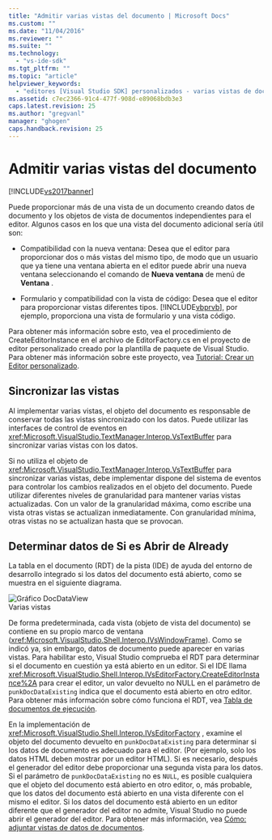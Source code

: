 ```yaml
---
title: "Admitir varias vistas del documento | Microsoft Docs"
ms.custom: ""
ms.date: "11/04/2016"
ms.reviewer: ""
ms.suite: ""
ms.technology: 
  - "vs-ide-sdk"
ms.tgt_pltfrm: ""
ms.topic: "article"
helpviewer_keywords: 
  - "editores [Visual Studio SDK] personalizados - varias vistas de documento"
ms.assetid: c7ec2366-91c4-477f-908d-e89068bdb3e3
caps.latest.revision: 25
ms.author: "gregvanl"
manager: "ghogen"
caps.handback.revision: 25
---
```

# Admitir varias vistas del documento
[!INCLUDE[vs2017banner](../code-quality/includes/vs2017banner.md)]

Puede proporcionar más de una vista de un documento creando datos de documento y los objetos de vista de documentos independientes para el editor.  Algunos casos en los que una vista del documento adicional sería útil son:  
  
-   Compatibilidad con la nueva ventana: Desea que el editor para proporcionar dos o más vistas del mismo tipo, de modo que un usuario que ya tiene una ventana abierta en el editor puede abrir una nueva ventana seleccionando el comando de **Nueva ventana** de menú de **Ventana** .  
  
-   Formulario y compatibilidad con la vista de código: Desea que el editor para proporcionar vistas diferentes tipos.  [!INCLUDE[vbprvb](../code-quality/includes/vbprvb_md.md)], por ejemplo, proporciona una vista de formulario y una vista código.  
  
 Para obtener más información sobre esto, vea el procedimiento de CreateEditorInstance en el archivo de EditorFactory.cs en el proyecto de editor personalizado creado por la plantilla de paquete de Visual Studio.  Para obtener más información sobre este proyecto, vea [Tutorial: Crear un Editor personalizado](../extensibility/walkthrough-creating-a-custom-editor.md).  
  
## Sincronizar las vistas  
 Al implementar varias vistas, el objeto del documento es responsable de conservar todas las vistas sincronizado con los datos.  Puede utilizar las interfaces de control de eventos en <xref:Microsoft.VisualStudio.TextManager.Interop.VsTextBuffer> para sincronizar varias vistas con los datos.  
  
 Si no utiliza el objeto de <xref:Microsoft.VisualStudio.TextManager.Interop.VsTextBuffer> para sincronizar varias vistas, debe implementar dispone del sistema de eventos para controlar los cambios realizados en el objeto del documento.  Puede utilizar diferentes niveles de granularidad para mantener varias vistas actualizadas.  Con un valor de la granularidad máxima, como escribe una vista otras vistas se actualizan inmediatamente.  Con granularidad mínima, otras vistas no se actualizan hasta que se provocan.  
  
## Determinar datos de Si es Abrir de Already  
 La tabla en el documento \(RDT\) de la pista \(IDE\) de ayuda del entorno de desarrollo integrado si los datos del documento está abierto, como se muestra en el siguiente diagrama.  
  
 ![Gráfico DocDataView](../extensibility/media/docdataview.png "Docdataview")  
Varias vistas  
  
 De forma predeterminada, cada vista \(objeto de vista del documento\) se contiene en su propio marco de ventana \(<xref:Microsoft.VisualStudio.Shell.Interop.IVsWindowFrame>\).  Como se indicó ya, sin embargo, datos de documento puede aparecer en varias vistas.  Para habilitar esto, Visual Studio comprueba el RDT para determinar si el documento en cuestión ya está abierto en un editor.  Si el IDE llama <xref:Microsoft.VisualStudio.Shell.Interop.IVsEditorFactory.CreateEditorInstance%2A> para crear el editor, un valor devuelto no NULL en el parámetro de `punkDocDataExisting` indica que el documento está abierto en otro editor.  Para obtener más información sobre cómo funciona el RDT, vea [Tabla de documentos de ejecución](../extensibility/internals/running-document-table.md).  
  
 En la implementación de <xref:Microsoft.VisualStudio.Shell.Interop.IVsEditorFactory> , examine el objeto del documento devuelto en `punkDocDataExisting` para determinar si los datos de documento es adecuado para el editor.  \(Por ejemplo, solo los datos HTML deben mostrar por un editor HTML\). Si es necesario, después el generador del editor debe proporcionar una segunda vista para los datos.  Si el parámetro de `punkDocDataExisting` no es `NULL`, es posible cualquiera que el objeto del documento está abierto en otro editor, o, más probable, que los datos del documento está abierto en una vista diferente con el mismo el editor.  Si los datos del documento está abierto en un editor diferente que el generador del editor no admite, Visual Studio no puede abrir el generador del editor.  Para obtener más información, vea [Cómo: adjuntar vistas de datos de documentos](../extensibility/how-to-attach-views-to-document-data.md).